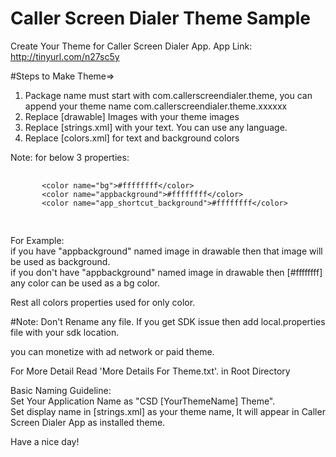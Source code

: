 # Caller Screen Dialer Theme Sample

Create Your Theme for Caller Screen Dialer App.
App Link: http://tinyurl.com/n27sc5y

#Steps to Make Theme=>

1. Package name must start with com.callerscreendialer.theme, you can append your theme name com.callerscreendialer.theme.xxxxxx
2. Replace [drawable] Images with your theme images
3. Replace [strings.xml] with your text. You can use any language.
4. Replace [colors.xml] for text and background colors

Note:
   for below 3 properties:
   <pre>
   <code>
       &lt;color name="bg"&gt;#ffffffff&lt;/color&gt;
       &lt;color name="appbackground"&gt;#ffffffff&lt;/color&gt;
       &lt;color name="app_shortcut_background"&gt;#ffffffff&lt;/color&gt;
   </code>
   </pre>
   For Example:<br/>
   if you have "appbackground" named image in drawable then that image will be used as background.<br/>
   if you don't have "appbackground" named image in drawable then [#ffffffff] any color can be used as a bg color.<br/>

   Rest all colors properties used for only color.

#Note: Don't Rename any file.
If you get SDK issue then add local.properties file with your sdk location.

you can monetize with ad network or paid theme.

For More Detail Read 'More Details For Theme.txt'. in Root Directory

Basic Naming Guideline:<br/>
Set Your Application Name as "CSD [YourThemeName] Theme".<br/>
Set display name in [strings.xml] as your theme name, It will appear in Caller Screen Dialer App as installed theme.<br/>

Have a nice day!